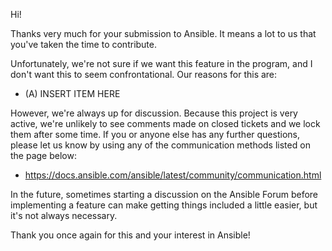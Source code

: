 Hi!

Thanks very much for your submission to Ansible.  It means a lot to us that you've taken the time to contribute.

Unfortunately, we're not sure if we want this feature in the program, and I don't want this to seem confrontational.
Our reasons for this are:

* (A) INSERT ITEM HERE

However, we're always up for discussion.
Because this project is very active, we're unlikely to see comments made on closed tickets and we lock them after some time.
If you or anyone else has any further questions, please let us know by using any of the communication methods listed on the page below:

* <https://docs.ansible.com/ansible/latest/community/communication.html>

In the future, sometimes starting a discussion on the Ansible Forum before implementing
a feature can make getting things included a little easier, but it's not always necessary.

Thank you once again for this and your interest in Ansible!
